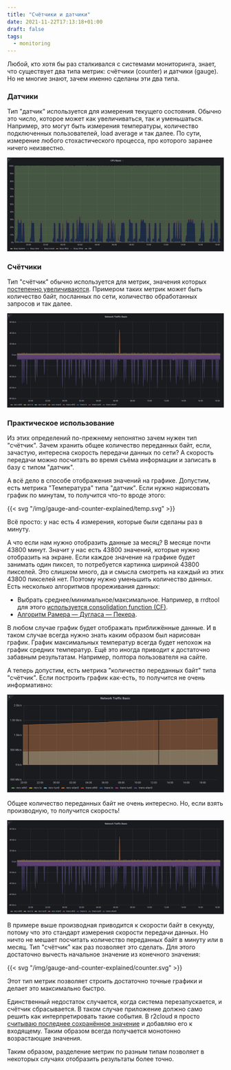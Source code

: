 ```yaml
---
title: "Счётчики и датчики"
date: 2021-11-22T17:13:18+01:00
draft: false
tags:
  - monitoring
---
```

Любой, кто хотя бы раз сталкивался с системами мониторинга, знает, что существует два типа метрик: счётчики (counter) и датчики (gauge). Но не многие знают, зачем именно сделаны эти два типа.
 
### Датчики

Тип "датчик" используется для измерения текущего состояния. Обычно это число, которое может как увеличиваться, так и уменьшаться. Например, это могут быть измерения температуры, количество подключенных пользователей, load average и так далее. По сути, измерение любого стохастического процесса, про которого заранее ничего неизвестно.

![](/img/gauge-and-counter-explained/1.png)

### Счётчики

Тип "счётчик" обычно используется для метрик, значения которых [постепенно увеличиваются](https://ru.wikipedia.org/wiki/Монотонная_функция). Примером таких метрик может быть количество байт, посланных по сети, количество обработанных запросов и так далее.

![](/img/gauge-and-counter-explained/2.png)

### Практическое использование

Из этих определений по-прежнему непонятно зачем нужен тип "счётчик". Зачем хранить общее количество переданных байт, если, зачастую, интересна скорость передачи данных по сети? А скорость передачи можно посчитать во время съёма информации и записать в базу с типом "датчик". 

А всё дело в способе отображения значений на графике. Допустим, есть метрика "Температура" типа "датчик". Если нужно нарисовать график по минутам, то получится что-то вроде этого:

{{< svg "/img/gauge-and-counter-explained/temp.svg" >}}

Всё просто: у нас есть 4 измерения, которые были сделаны раз в минуту.

А что если нам нужно отобразить данные за месяц? В месяце почти 43800 минут. Значит у нас есть 43800 значений, которые нужно отобразить на экране. Если каждое значение на графике будет занимать один пиксел, то потребуется картинка шириной 43800 пикселей. Это слишком много, да и смысла смотреть на каждый из этих 43800 пикселей нет. Поэтому нужно уменьшить количество данных. Есть несколько алгоритмов прореживания данных:

 * Выбрать среднее/минимальное/максимальное. Например, в rrdtool для этого [используется consolidation function (CF)](https://oss.oetiker.ch/rrdtool/doc/rrdcreate.en.html).
 * [Алгоритм Рамера — Дугласа — Пекера](https://ru.wikipedia.org/wiki/Алгоритм_Рамера_—_Дугласа_—_Пекера).

В любом случае график будет отображать приближённые данные. И в таком случае всегда нужно знать каким образом был нарисован график. График максимальных температур всегда будет непохож на график средних температур. Ещё это иногда приводит к достаточно забавным результатам. Например, полтора пользователя на сайте.

А теперь допустим, есть метрика "количество переданных байт" типа "счётчик". Если построить график как-есть, то получится не очень информативно:

![](/img/gauge-and-counter-explained/3.png)

Общее количество переданных байт не очень интересно. Но, если взять производную, то получится скорость! 

![](/img/gauge-and-counter-explained/2.png)

В примере выше производная приводится к скорости байт в секунду, потому что это стандарт измерения скорости передачи данных. Но ничто не мешает посчитать количество переданных байт в минуту или в месяц. Тип "счётчик" как раз позволяет это сделать. Для этого достаточно вычесть начальное значение из конечного значения:

{{< svg "/img/gauge-and-counter-explained/counter.svg" >}}

Этот тип метрик позволяет строить достаточно точные графики и делает это максимально быстро.

Единственный недостаток случается, когда система перезапускается, и счётчик сбрасывается. В таком случае приложение должно само решить как интерпретировать такие события. В r2cloud я просто [считываю последнее сохранённое значение](https://github.com/dernasherbrezon/r2cloud/blob/master/src/main/java/ru/r2cloud/metrics/RRD4JReporter.java#L84) и добавляю его к входящему. Таким образом всегда получается монотонно возрастающие значения.

Таким образом, разделение метрик по разным типам позволяет в некоторых случаях отобразить результаты более точно.